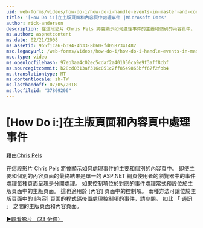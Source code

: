 ```yaml
---
uid: web-forms/videos/how-do-i/how-do-i-handle-events-in-master-and-content-pages
title: '[How Do i:]在主版頁面和內容頁中處理事件 |Microsoft Docs'
author: rick-anderson
description: 在這段影片 Chris Pels 將會顯示如何處理事件的主要和個別的內容頁中。 即使主要和個別 conte 的最終結果...
ms.author: aspnetcontent
ms.date: 02/21/2008
ms.assetid: 9b5f1ca6-b394-4b33-8b60-fd0587341482
msc.legacyurl: /web-forms/videos/how-do-i/how-do-i-handle-events-in-master-and-content-pages
msc.type: video
ms.openlocfilehash: 97eb3aa4c02ec5cdaf2a401050ca9e9f3aff8cbf
ms.sourcegitcommit: b28cd0313af316c051c2ff8549865bff67f2fbb4
ms.translationtype: MT
ms.contentlocale: zh-TW
ms.lasthandoff: 07/05/2018
ms.locfileid: "37809206"
---
```

<a name="how-do-i-handle-events-in-master-and-content-pages"></a>[How Do i:]在主版頁面和內容頁中處理事件
====================
藉由[Chris Pels](https://twitter.com/chrispels)

在這段影片 Chris Pels 將會顯示如何處理事件的主要和個別的內容頁中。 即使主要和個別的內容頁面的最終結果是單一的 ASP.NET 網頁使用者的瀏覽器中的事件處理每種頁面呈現是分開處理。 如果控制項位於對應的事件處理常式預設位於主版頁面中的主版頁面。 這也適用於 [內容] 頁面中的控制項。 兩種方法可讓位於主版頁面中的 [內容] 頁面的程式碼後置處理控制項的事件，請參閱。 如此 「 通訊 」 之間的主版頁面和內容頁面。

[&#9654;觀看影片 （23 分鐘）](https://channel9.msdn.com/Blogs/ASP-NET-Site-Videos/how-do-i-handle-events-in-master-and-content-pages)
